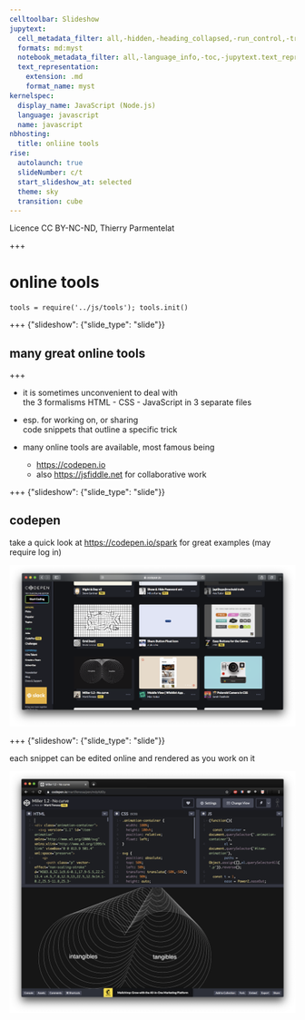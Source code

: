 ```yaml
---
celltoolbar: Slideshow
jupytext:
  cell_metadata_filter: all,-hidden,-heading_collapsed,-run_control,-trusted
  formats: md:myst
  notebook_metadata_filter: all,-language_info,-toc,-jupytext.text_representation.jupytext_version,-jupytext.text_representation.format_version
  text_representation:
    extension: .md
    format_name: myst
kernelspec:
  display_name: JavaScript (Node.js)
  language: javascript
  name: javascript
nbhosting:
  title: onliine tools
rise:
  autolaunch: true
  slideNumber: c/t
  start_slideshow_at: selected
  theme: sky
  transition: cube
---
```


Licence CC BY-NC-ND, Thierry Parmentelat

+++

# online tools

```{code-cell}
tools = require('../js/tools'); tools.init()
```

+++ {"slideshow": {"slide_type": "slide"}}

## many great online tools

+++

* it is sometimes unconvenient to deal with  
  the 3 formalisms HTML - CSS - JavaScript
  in 3 separate files

* esp. for working on, or sharing  
  code snippets that outline a specific trick

* many online tools are available, most famous being
  * <https://codepen.io>
  * also <https://jsfiddle.net> for collaborative work

+++ {"slideshow": {"slide_type": "slide"}}

## codepen

take a quick look at <https://codepen.io/spark>
for great examples
(may require log in)

![](media/tooling-codepen-picks.png)

+++ {"slideshow": {"slide_type": "slide"}}

each snippet can be edited online and rendered as you work on it

![](media/tooling-codepen.png)
